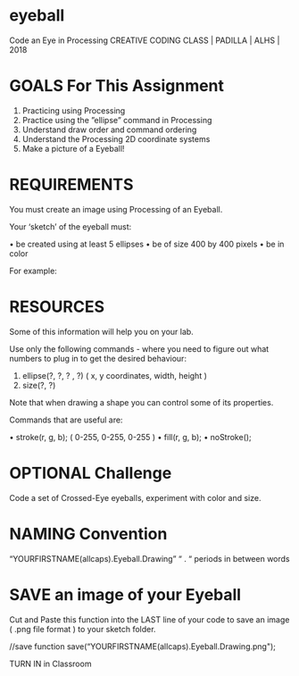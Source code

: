 # eyeball

Code an Eye in Processing
CREATIVE  CODING CLASS | PADILLA | ALHS | 2018


# GOALS For This Assignment

1. Practicing using Processing 
2. Practice using the ”ellipse” command in Processing 
3. Understand draw order and command ordering 
4. Understand the Processing 2D coordinate systems 
5. Make a picture of a Eyeball! 



# REQUIREMENTS 

You must create an image using Processing of an Eyeball. 

Your ‘sketch’ of the eyeball must: 

• be created using at least 5 ellipses
• be of size 400 by 400 pixels 
• be in color 

For example:






# RESOURCES 
Some of this information will help you on your lab. 

Use only the following commands - where you need to figure out what numbers to plug in to get the desired behaviour: 

1. ellipse(?, ?, ? , ?) 
( x, y coordinates, width, height )
2. size(?, ?) 

Note that when drawing a shape you can control some of its properties. 

Commands that are useful are: 

• stroke(r, g, b); ( 0-255, 0-255, 0-255 )
• fill(r, g, b); 
• noStroke();


# OPTIONAL Challenge

Code a set of Crossed-Eye eyeballs, experiment with color and size. 


# NAMING Convention

“YOURFIRSTNAME(allcaps).Eyeball.Drawing”
“ . “ periods in between words


# SAVE an image of your Eyeball 

Cut and Paste this function into the LAST line of your code to save an image ( .png file format ) to your sketch folder.


//save function
save(“YOURFIRSTNAME(allcaps).Eyeball.Drawing.png");

TURN IN in Classroom


